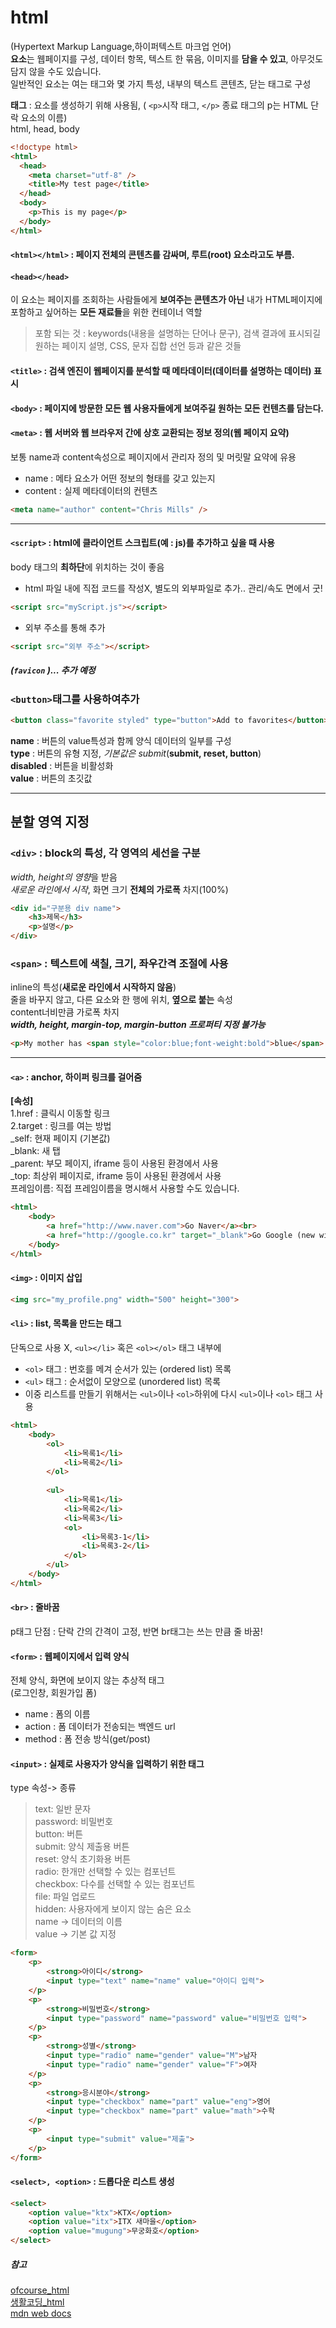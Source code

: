 # html   
(Hypertext Markup Language,하이퍼텍스트 마크업 언어)  
**요소**는 웹페이지를 구성, 데이터 항목, 텍스트 한 묶음, 이미지를 **담을 수 있고**, 아무것도 담지 않을 수도 있습니다.  
일반적인 요소는 여는 태그와 몇 가지 특성, 내부의 텍스트 콘텐츠, 닫는 태그로 구성  

**태그** : 요소를 생성하기 위해 사용됨, ( ```<p>```시작 태그, ```</p>``` 종료 태그의 p는 HTML 단락 요소의 이름)  
html, head, body
```html
<!doctype html>  
<html>  
  <head>  
    <meta charset="utf-8" />  
    <title>My test page</title>  
  </head>  
  <body>  
    <p>This is my page</p>  
  </body>  
</html>  
```
#### ```<html></html>``` : 페이지 전체의 콘텐츠를 감싸며, 루트(root) 요소라고도 부름.  

#### ```<head></head>```
이 요소는 페이지를 조회하는 사람들에게 **보여주는 콘텐츠가 아닌** 내가 HTML페이지에 포함하고 싶어하는 **모든 재료들**을 위한 컨테이너 역할  
> 포함 되는 것 : keywords(내용을 설명하는 단어나 문구), 검색 결과에 표시되길 원하는 페이지 설명, CSS, 문자 집합 선언 등과 같은 것들

#### ```<title>``` : 검색 엔진이 웹페이지를 분석할 때 메타데이터(데이터를 설명하는 데이터) 표시  

#### ```<body>``` : 페이지에 방문한 모든 웹 사용자들에게 보여주길 원하는 모든 컨텐츠를 담는다.  

#### ```<meta>``` : 웹 서버와 웹 브라우저 간에 상호 교환되는 정보 정의(웹 페이지 요약)   
보통 name과 content속성으로 페이지에서 관리자 정의 및 머릿말 요약에 유용  
- name : 메타 요소가 어떤 정보의 형태를 갖고 있는지  
- content : 실제 메타데이터의 컨텐츠  
```html
<meta name="author" content="Chris Mills" />  
```
---

#### ```<script>``` : html에 클라이언트 스크립트(예 : js)를 추가하고 싶을 때 사용  
body 태그의 **최하단**에 위치하는 것이 좋음   
- html 파일 내에 직접 코드를 작성X, 별도의 외부파일로 추가.. 관리/속도 면에서 굿!  
```html
<script src="myScript.js"></script>
``` 
- 외부 주소를 통해 추가  
```html
<script src="외부 주소"></script>
```



##### (```favicon``` )... 추가 예정

### ```<button>```태그를 사용하여추가
```html
<button class="favorite styled" type="button">Add to favorites</button>
```
**name** : 버튼의 value특성과 함께 양식 데이터의 일부를 구성  
**type** : 버튼의 유형 지정, *기본값은 submit*(**submit, reset, button**)  
**disabled** : 버튼을 비활성화  
**value** : 버튼의 초깃값

---
## 분할 영역 지정  
### ```<div>``` : block의 특성, 각 영역의 세선을 구분  
*width, height의 영향*을 받음  
*새로운 라인에서 시작*, 화면 크기 **전체의 가로폭** 차지(100%)  
```html
<div id="구분용 div name">
	<h3>제목</h3>
	<p>설명</p>
</div>
```

### ```<span>``` : 텍스트에 색칠, 크기, 좌우간격 조절에 사용  
inline의 특성(**새로운 라인에서 시작하지 않음**)  
줄을 바꾸지 않고, 다른 요소와 한 행에 위치, **옆으로 붙는** 속성  
content너비만큼 가로폭 차지  
***width, height, margin-top, margin-button 프로퍼티 지정 불가능***  
```html
<p>My mother has <span style="color:blue;font-weight:bold">blue</span> eyes and my father has <span style="color:darkolivegreen;font-weight:bold">dark green</span> eyes.</p>
```
---

#### ``<a>`` : anchor, 하이퍼 링크를 걸어줌  
**[속성]**  
1.href : 클릭시 이동할 링크  
2.target : 링크를 여는 방법   
_self: 현재 페이지 (기본값)  
_blank: 새 탭  
_parent: 부모 페이지, iframe 등이 사용된 환경에서 사용   
_top: 최상위 페이지로, iframe 등이 사용된 환경에서 사용   
프레임이름: 직접 프레임이름을 명시해서 사용할 수도 있습니다.   
```html
<html>  
	<body>  
		<a href="http://www.naver.com">Go Naver</a><br>  
		<a href="http://google.co.kr" target="_blank">Go Google (new window)</a>  
	</body>  
</html>  
```

#### ```<img>``` : 이미지 삽입
```html 
<img src="my_profile.png" width="500" height="300">  
```

#### ```<li>``` : list, 목록을 만드는 태그    
단독으로 사용 X, ```<ul></li>``` 혹은 ```<ol></ol>``` 태그 내부에   
- ```<ol>``` 태그 : 번호를 메겨 순서가 있는 (ordered list) 목록  
- ```<ul>``` 태그 : 순서없이 모양으로 (unordered list) 목록  
- 이중 리스트를 만들기 위해서는 ```<ul>```이나 ```<ol>```하위에 다시 ```<ul>```이나 ```<ol>``` 태그 사용   
```html
<html>  
	<body>  
		<ol>  
			<li>목록1</li>  
			<li>목록2</li>  
		</ol>  
  
		<ul>  
			<li>목록1</li>  
			<li>목록2</li>  
			<li>목록3</li>  
			<ol>  
				<li>목록3-1</li>  
				<li>목록3-2</li>  
			</ol>    
		</ul>  
	</body>  
</html>  
```

#### ```<br>``` : 줄바꿈   
p태그 단점 : 단락 간의 간격이 고정, 반면 br태그는 쓰는 만큼 줄 바꿈!  

#### ```<form>``` : 웹페이지에서 입력 양식  
전체 양식, 화면에 보이지 않는 추상적 태그  
(로그인창, 회원가입 폼)    
- name : 폼의 이름   
- action : 폼 데이터가 전송되는 백엔드 url   
- method : 폼 전송 방식(get/post)   

#### ```<input>``` : 실제로 사용자가 양식을 입력하기 위한 태그  
type 속성-> 종류   
>text: 일반 문자    
>password: 비밀번호    
>button: 버튼     
>submit: 양식 제출용 버튼     
>reset: 양식 초기화용 버튼    
>radio: 한개만 선택할 수 있는 컴포넌트    
>checkbox: 다수를 선택할 수 있는 컴포넌트    
>file: 파일 업로드    
>hidden: 사용자에게 보이지 않는 숨은 요소    
name -> 데이터의 이름       
value -> 기본 값 지정      
```html
<form>  
	<p>  
		<strong>아이디</strong>  
		<input type="text" name="name" value="아이디 입력">  
	</p>  
	<p>  
		<strong>비밀번호</strong>  
		<input type="password" name="password" value="비밀번호 입력">  
	</p>  
	<p>  
		<strong>성별</strong>  
		<input type="radio" name="gender" value="M">남자  
		<input type="radio" name="gender" value="F">여자  
	</p>  
	<p>  
		<strong>응시분야</strong>  
		<input type="checkbox" name="part" value="eng">영어    
		<input type="checkbox" name="part" value="math">수학  
	</p>  
	<p>  
		<input type="submit" value="제출">  
	</p>  
</form>  
```  

#### ```<select>, <option>``` : 드롭다운 리스트 생성   
```html
<select>
	<option value="ktx">KTX</option>  
	<option value="itx">ITX 새마을</option>  
	<option value="mugung">무궁화호</option>  
</select>
```


##### 참고  
[ofcourse_html](https://ofcourse.kr/html-course/form-%ED%83%9C%EA%B7%B8)  
[생활코딩_html](https://www.opentutorials.org/course/3084/18896)  
[mdn web docs](https://developer.mozilla.org/ko/docs/Learn/Getting_started_with_the_web/HTML_basics)